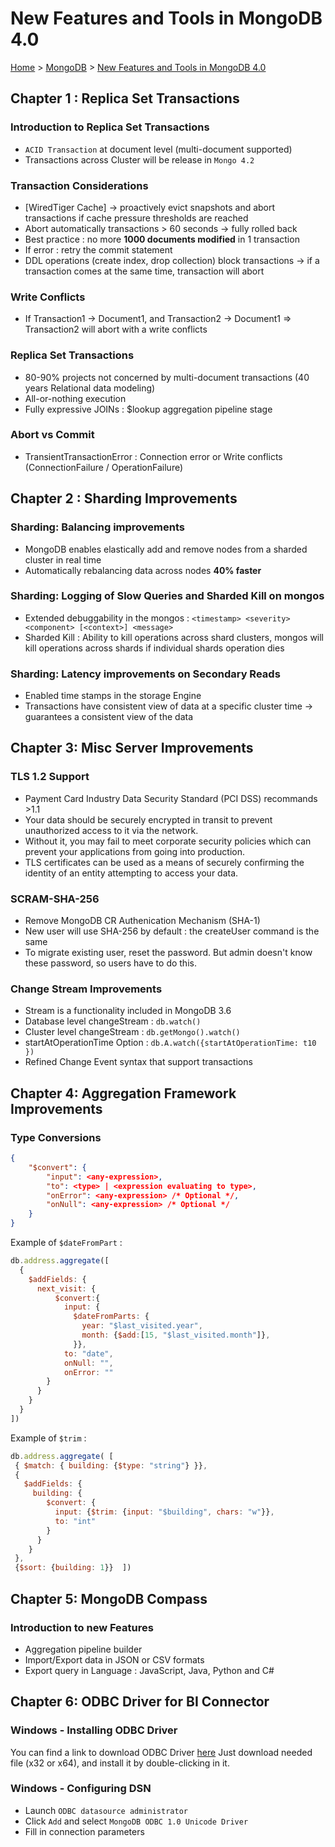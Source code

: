 # New Features and Tools in MongoDB 4.0

[Home](../README.md) > [MongoDB](./readme.md) > [New Features and Tools in MongoDB 4.0](./new-in-4.0.md)

## Chapter 1 : Replica Set Transactions

### Introduction to Replica Set Transactions

- `ACID Transaction` at document level (multi-document supported)
- Transactions across Cluster will be release in `Mongo 4.2`

### Transaction Considerations

- [WiredTiger Cache] -> proactively evict snapshots and abort transactions if cache pressure thresholds are reached
- Abort automatically transactions > 60 seconds -> fully rolled back
- Best practice : no more **1000 documents modified** in 1 transaction
- If error : retry the commit statement
- DDL operations (create index, drop collection) block transactions -> if a transaction comes at the same time, transaction will abort

### Write Conflicts

- If Transaction1 -> Document1, and Transaction2 -> Document1 => Transaction2 will abort with a write conflicts

### Replica Set Transactions

- 80-90% projects not concerned by multi-document transactions (40 years Relational data modeling)
- All-or-nothing execution
- Fully expressive JOINs : $lookup aggregation pipeline stage

### Abort vs Commit

- TransientTransactionError : Connection error or Write conflicts (ConnectionFailure / OperationFailure)

## Chapter 2 : Sharding Improvements

### Sharding: Balancing improvements

- MongoDB enables elastically add and remove nodes from a sharded cluster in real time
- Automatically rebalancing data across nodes **40% faster**

### Sharding: Logging of Slow Queries and Sharded Kill on mongos

- Extended debuggability in the mongos : `<timestamp> <severity> <component> [<context>] <message>`
- Sharded Kill : Ability to kill operations across shard clusters, mongos will kill operations across shards if individual shards operation dies

### Sharding: Latency improvements on Secondary Reads

- Enabled time stamps in the storage Engine
- Transactions have consistent view of data at a specific cluster time -> guarantees a consistent view of the data

## Chapter 3: Misc Server Improvements

### TLS 1.2 Support

- Payment Card Industry Data Security Standard (PCI DSS) recommands >1.1
- Your data should be securely encrypted in transit to prevent unauthorized access to it via the network.
- Without it, you may fail to meet corporate security policies which can prevent your applications from going into production.
- TLS certificates can be used as a means of securely confirming the identity of an entity attempting to access your data.

### SCRAM-SHA-256

- Remove MongoDB CR Authenication Mechanism (SHA-1)
- New user will use SHA-256 by default : the createUser command is the same
- To migrate existing user, reset the password. But admin doesn't know these password, so users have to do this.

### Change Stream Improvements

- Stream is a functionality included in MongoDB 3.6
- Database level changeStream : `db.watch()`
- Cluster level changeStream : `db.getMongo().watch()`
- startAtOperationTime Option : `db.A.watch({startAtOperationTime: t10 })`
- Refined Change Event syntax that support transactions

## Chapter 4: Aggregation Framework Improvements

### Type Conversions

```json
{
    "$convert": {
        "input": <any-expression>,
        "to": <type> | <expression evaluating to type>,
        "onError": <any-expression> /* Optional */,
        "onNull": <any-expression> /* Optional */
    }
}
```

Example of `$dateFromPart` :

```js
db.address.aggregate([
  {
    $addFields: {
      next_visit: {
          $convert:{
            input: {
              $dateFromParts: {
                year: "$last_visited.year",
                month: {$add:[15, "$last_visited.month"]},
              }},
            to: "date",
            onNull: "",
            onError: ""
        }
      }
    }
  }
])
```

Example of `$trim` :

```js
db.address.aggregate( [
 { $match: { building: {$type: "string"} }},
 {
   $addFields: {
     building: {
        $convert: {
          input: {$trim: {input: "$building", chars: "w"}},
          to: "int"
        }
      }
    }
 },
 {$sort: {building: 1}}  ])
```

## Chapter 5: MongoDB Compass

### Introduction to new Features

- Aggregation pipeline builder
- Import/Export data in JSON or CSV formats
- Export query in Language : JavaScript, Java, Python and C#

## Chapter 6: ODBC Driver for BI Connector

### Windows - Installing ODBC Driver

You can find a link to download ODBC Driver [here](https://github.com/mongodb/mongo-odbc-driver/releases/tag/v1.0.0)
Just download needed file (x32 or x64), and install it by double-clicking in it.

### Windows - Configuring DSN

- Launch `ODBC datasource administrator`
- Click `Add` and select `MongoDB ODBC 1.0 Unicode Driver`
- Fill in connection parameters
